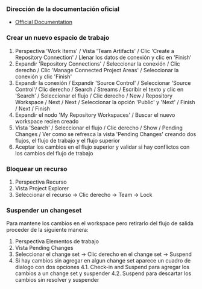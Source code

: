 ### Dirección de la documentación oficial

- [Official Documentation](https://jazz.net/help-dev/clm/index.jsp?re=1&topic=/com.ibm.rational.clm.doc/helpindex_clm.html&scope=null)

### Crear un nuevo espacio de trabajo

1. Perspectiva 'Work Items' / Vista 'Team Artifacts' / Clic 'Create a Repository Connection' / Llenar los datos de conexión y clic en 'Finish'
2. Expandir 'Repository Connections' / Seleccionar la conexión / Clic derecho / Clic 'Manage Connected Project Areas' / Seleccionar la conexión y clic 'Finish'
3. Expandir la conexión / Expandir 'Source Control' / Seleccionar 'Source Control'/ Clic derecho / Search / Streams / Escribir el texto y clic en 'Search' / Seleccionar el flujo / Clic derecho / New / Repository Workspace / Next / Next / Seleccionar la opción 'Public' y 'Next' / Finish / Next / Finish
4. Expandir el nodo 'My Repository Workspaces' / Buscar el nuevo workspace recien creado
5. Vista 'Search' / Seleccionar el flujo / Clic derecho / Show / Pending Changes / Ver como se refresca la vista 'Pending Changes' creando dos flujos, el flujo de trabajo y el flujo superior
6. Aceptar los cambios en el flujo superior y validar si hay conflictos con los cambios del flujo de trabajo

### Bloquear un recurso

1. Perspectiva Recurso
2. Vista Project Explorer
3. Seleccionar el recurso -> Clic derecho -> Team -> Lock

### Suspender un changeset

Para mantene los cambios en el workspace pero retirarlo del flujo de salida proceder de la siguiente manera:

1. Perspectiva Elementos de trabajo
2. Vista Pending Changes
3. Seleccionar el change set -> Clic derecho en el change set -> Suspend
4. Si hay cambios sin agregar en algun change set aparece un cuadro de dialogo con dos opciones
4.1. Check-in and Suspend para agregar los cambios a un change set y suspender
4.2. Suspend para descartar los cambios sin resolver y suspender
